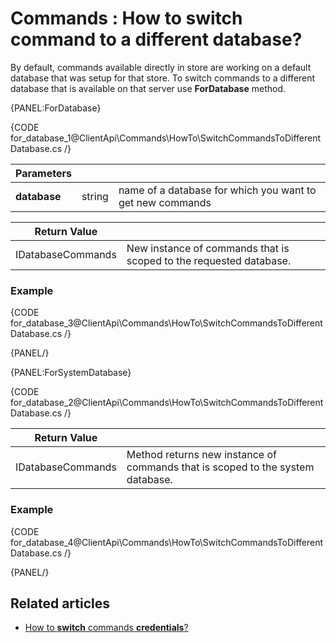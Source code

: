 # Commands : How to switch command to a different database?

By default, commands available directly in store are working on a default database that was setup for that store. To switch commands to a different database that is available on that server use **ForDatabase** method.

{PANEL:ForDatabase}

{CODE for_database_1@ClientApi\Commands\HowTo\SwitchCommandsToDifferentDatabase.cs /}

| Parameters | | |
| ------------- | ------------- | ----- |
| **database** | string | name of a database for which you want to get new commands |

| Return Value | |
| ------------- | ----- |
| IDatabaseCommands | New instance of commands that is scoped to the requested database. |

### Example

{CODE for_database_3@ClientApi\Commands\HowTo\SwitchCommandsToDifferentDatabase.cs /}

{PANEL/}

{PANEL:ForSystemDatabase}

{CODE for_database_2@ClientApi\Commands\HowTo\SwitchCommandsToDifferentDatabase.cs /}

| Return Value | |
| ------------- | ----- |
| IDatabaseCommands | Method returns new instance of commands that is scoped to the system database. |

### Example

{CODE for_database_4@ClientApi\Commands\HowTo\SwitchCommandsToDifferentDatabase.cs /}

{PANEL/}

## Related articles

- [How to **switch** commands **credentials**?](../../../client-api/commands/how-to/switch-commands-credentials)   
